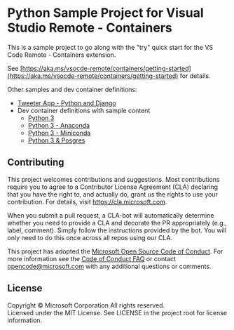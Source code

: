 # Python Sample Project for Visual Studio Remote - Containers

This is a sample project to go along with the "try" quick start for the VS Code Remote - Containers extension.

See [https://aka.ms/vsocde-remote/containers/getting-started](https://aka.ms/vsocde-remote/containers/getting-started) for details.

Other samples and dev container definitions:
- [Tweeter App - Python and Django](https://github.com/Microsoft/python-sample-tweeterapp)
- Dev container definitions with sample content
    - [Python 3](https://github.com/Microsoft/vscode-dev-containers/tree/master/containers/python-3)
    - [Python 3 - Anaconda](https://github.com/Microsoft/vscode-dev-containers/tree/master/containers/python-3-anaconda)
    - [Python 3 - Miniconda](https://github.com/Microsoft/vscode-dev-containers/tree/master/containers/python-3-miniconda)
    - [Python 3 & Posgres](https://github.com/Microsoft/vscode-dev-containers/tree/master/containers/python-3-posgres)

## Contributing

This project welcomes contributions and suggestions.  Most contributions require you to agree to a
Contributor License Agreement (CLA) declaring that you have the right to, and actually do, grant us
the rights to use your contribution. For details, visit https://cla.microsoft.com.

When you submit a pull request, a CLA-bot will automatically determine whether you need to provide
a CLA and decorate the PR appropriately (e.g., label, comment). Simply follow the instructions
provided by the bot. You will only need to do this once across all repos using our CLA.

This project has adopted the [Microsoft Open Source Code of Conduct](https://opensource.microsoft.com/codeofconduct/).
For more information see the [Code of Conduct FAQ](https://opensource.microsoft.com/codeofconduct/faq/) or
contact [opencode@microsoft.com](mailto:opencode@microsoft.com) with any additional questions or comments.

## License

Copyright © Microsoft Corporation All rights reserved.<br />
Licensed under the MIT License. See LICENSE in the project root for license information.